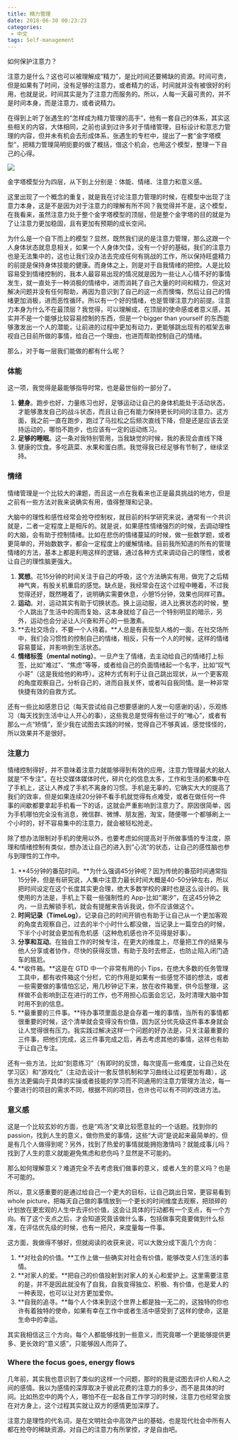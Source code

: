 ```yaml
---
title: 精力管理
date: 2018-06-30 00:23:23
categories:
 - 中文
tags: Self-management
---
```

如何保护注意力？

注意力是什么？这也可以被理解成“精力”，是比时间还要稀缺的资源。时间可贵，但是如果有了时间，没有足够的注意力，或者精力的话，时间就并没有被很好的利用，也就是说，时间其实是为了注意力而服务的。所以，人每一天最可贵的，并不是时间本身，而是注意力，或者说精力。

在得到上听了张遇生的“怎样成为精力管理的高手”，他有一套自己的体系，其实这些相关的内容，大体相同，之前也读到过许多对于情绪管理，目标设计和意志力管理的内容，但并未有机会去形成体系，张遇生的专栏中，提出了一套“金字塔模型”，把精力管理简明扼要的做了概括，借这个机会，也用这个模型，整理一下自己的心得。

![](http://odv1eilcn.bkt.clouddn.com/images/2018-06-25-152745.jpg)

金字塔模型分为四层，从下到上分别是：体能、情绪、注意力和意义感。

这里出现了一个概念的重复，就是我在讨论注意力管理的时候，在模型中出现了注意力本身，这是不是因为对于注意力的理解有所不同？我觉得并不是，这个模型，在我看来，虽然注意力处于整个金字塔模型的顶层，但是整个金字塔的目的就是为了让注意力更加稳固，且有更加有预期的成长空间。

为什么是一个自下而上的模型？显然，既然我们说的是注意力管理，那么这跟一个人身体状态就息息相关，如果一个人身体欠佳，没有一个好的基础，我们的注意力也是无法集中的，这也让我们没办法去完成任何有挑战的工作，所以保持旺盛精力的前提是保持身体技能的健康。而身体之上，则是对于自我情绪的把控。人是比较容易受到情绪控制的，我本人最容易出现的情况就是因为一些让人心情不好的事情发生，就一直处于一种消极的情绪中，进而消耗了自己大量的时间和精力，但这对解决问题并没有任何帮助，再因为意识到了自己的这一点而懊悔，然后让自己的情绪更加消极，进而恶性循环。所以有一个好的情绪，也是管理注意力的前提。注意力本身为什么不在最顶层？我觉得，可以理解成，在顶层的使命感或者意义感，其实并不是一个能够比较容易控制的东西，但是一个bigger than yourself 的东西能够激发出一个人的潜能，让前进的过程中更加有动力，更能够跳出现有的框架去审视自己目前所做的事情，给自己一个理由，也进而帮助控制自己的情绪。

那么，对于每一层我们能做的都有什么呢？

### 体能

这一项，我觉得是最能够指导时常，也是最世俗的一部分了。

1. **健身**。跑步也好，力量练习也好，足够运动让自己的身体机能处于活动状态，才能够激发自己的战斗状态，而且让自己有能力保持更长时间的注意力。这方面，我之前一直在跑步，跑过了马拉松之后频次直线下降，但是还是应该去坚持运动的，哪怕不跑步，也应该有一定的运动练习。
2. **足够的睡眠**。这一条对我特别管用，当我缺觉的时候，我的表现会直线下降
3. 健康的饮食。多吃蔬菜、水果和蛋白质。我觉得我已经足够有节制了，继续坚持。

### 情绪

情绪管理是一个比较大的课题，而且这一点在我看来也正是最具挑战的地方，但是之前有一些方法对我来说确实有用，值得整理和记录。

大脑中的理性和感性经常会抢夺控制权，就目前的科学研究来说，通常有一个共识就是，二者一定程度上是相斥的。就是说，如果感性情绪强烈的时候，去调动理性的大脑，会有助于控制情绪。比如在悲伤的情绪蔓延的时候，做一些数学题，或者更简单的，开始数数字，都会一定程度上的缓解情绪。目前我所知道的所有的管理情绪的方法，基本上都是利用这样的逻辑，通过各种方式来调动自己的理性，或者让自己的理性脑更强大。

1. **冥想**。花15分钟的时间关注于自己的呼吸，这个方法确实有用，做完了之后精神气爽，有股关机重启的感觉。缺点是，我经常会在这个过程中睡着，不过我觉得还好，既然睡着了，说明确实需要休息，小憩15分钟，效果也同样可靠。
2. **运动**。对，运动其实有助于切换状态。换上运动服，进入比赛状态的时候，整个人跳出了生活中的周而复始，这本身就给了自己一个特别明显的暗示，另外，运动也会分泌让人兴奋和开心的一些激素。
3. **去社交场合，不要一个人待着。**人总是有表现型人格的一面，在社交场所中，我们会习惯性的控制自己的情绪，相反，只有一个人的时候，这样的情绪容易蔓延，并影响到生活状态。
4. **情绪标签（mental noting）**。一旦产生了情绪，去主动给自己的情绪打上标签，比如"难过"、“焦虑”等等，或者给自己的负面情绪起一个名字，比如“叹气小哥”（这是我给他的称呼）。这种方式有利于让自己跳出现状，从一个更客观的角度观察自己，分析自己的，进而自我关怀，或者叫自我同情。是一种非常快捷有效的自救方式。

还有一些比如感恩日记（每天尝试给自己想要感谢的人发一句感谢的话），乐观练习（每天找到生活中让人开心的事），这些我总是觉得有些过于的“唯心”，或者有那么一点“矫情”，至少我在试图去实践的时候，觉得自己不够真诚，感觉怪怪的，所以效果并不是很好。

### 注意力

情绪控制得好，并不意味着注意力就能够得到有效的应用，注意力管理最大的敌人就是“不专注”。在社交媒体媒体时代，碎片化的信息太多，工作和生活的都集中在了手机上，这让人养成了手机不离身的习惯。手机是无辜的，它确实大大的提高了我们的效率，但是如果连续20分钟不看手机就觉得有点难受，或者在做任何一件事的间歇都要拿起手机看一下的话，这就会严重影响到注意力了。原因很简单，因为手机哪怕完全没有消息，微信群、微博、朋友圈，淘宝，随便哪一个都够刷上一个小时的，好不容易集中的注意力，就会被轻松抢走。

除了想办法限制对手机的使用以外，也要考虑如何提高对于所做事情的专注度，原理和情绪控制有类似，想办法让自己的进入到“心流”的状态，让自己的感性脑也参与到理性的工作中。

1. **45分钟的番茄时间。**为什么强调45分钟呢？因为传统的番茄时间通常指15分钟，但是有研究说，人集中注意力最长时间大概是40-50分钟左右，所以把时间设定在这个长度其实更合理，绝大多数学校的课时也是这么设计的。我使用的方法是，手机上下载一些强制性的 App-比如“潮汐”，在这45分钟之内，一旦去解锁手机，就会有提醒来告诉我说，你不应该做这个。
2. **时间记录（TimeLog）**。记录自己的时间开销也有助于让自己从一个更加客观的角度去观察自己，过去的半个小时什么都没做，当记录上一篇空白的时候，下半个小时就会更加有危机感（这种危机感也许不见得是好事）。
3. **分享和互动**。在独自工作的时候专注，在更大的维度上，尽量把工作的结果与他人分享或者协作，尽快的获得反馈，有助于及时去修正，也防止陷入闭门造车的尴尬。
4. **收件箱。**这是在 GTD 中一个非常有用的小 Tips，在绝大多数的任务管理工具中，都有收件箱这个分栏，它的作用是如果有一些感觉不错的想法，或者一些需要做的事情怕忘记，用几秒钟记下来，放在收件箱里，供今后整理，这样做不会影响到正在进行的工作，也不用担心后面会忘记，及时清理大脑中暂时用不到的信息。
5. **最重要的三件事。**待办事项里面总是会存着一堆的事情，当所有的事情都很重要的时候，这个清单就会变得没有价值，因为区分优先级这件事本身就会让人觉得很有压力。我实践过解决这样一个问题的好办法是，只关注最重要的三件事，把他们完成，这三件事完成之后，再去考虑其他的事情，这样也有助于让自己专注。

还有一些方法，比如“刻意练习”（有即时的反馈，每次提高一些难度，让自己处在学习区）和“游戏化”（主动去设计一套反馈机制和学习曲线让过程更加有趣），这些方法更偏向于具体的实操或者技能的学习而不同通用的注意力管理方法论，每一个要进行的项目的需求不同，根据不同的项目，也许也可以有不同的改进方法。

### 意义感

这是一个比较玄妙的方面，也是“鸡汤”文章比较愿意扯的一个话题。找到你的 passion，找到人生的意义，做你热爱的事情，这些“大词”是说起来最简单的，但是有几个人做得到呢？另外，找到了热爱的事情就能拥抱激情吗？就能成事儿吗？找到了人生的意义就能避免焦虑和悲伤吗？显然是不可能的。

那么如何理解意义？难道完全不去考虑我们做事的意义，或者人生的意义吗？也是不可能的。

所以，意义感重要的是通过给自己一个更大的目标，让自己跳出日常，更容易看到 whole picture，把每天自己做的事情放到一个更长的时间维度去观察，把琐碎的计划放在更宏观的人生中去评价价值，这会让具体的行动都有一个支点，有一个方向。有了这个支点之后，才会知道究竟该做什么事，包括做事究竟要做到什么标准，在评估优先级的时候，也有一把尺，来度量每一件事。

这方面，我做得不够好，但就阅读的收获来说，可以大致分成下面几个方向：

1. **对社会的价值。**工作上做一些确实对社会有价值，能够改变人们生活的事情。
2. **对家人的爱。**把自己的价值投射到对家人的关心和爱护上。这里需要注意的是，并不是因此就没有了自我，自我变得独立、积极、有价值，也是爱人的一种表现，也可以让对方更加爱你。
3. **自我的追寻。**每个人个体来到这个世界上都是独一无二的，这独特的你也许有着独特的使命，如果有幸在工作中或者生活中感受到了这样的使命，这是生命中的幸运。

其实我相信这三个方向，每个人都能够找到一些意义，而究竟哪一个更能够提供更多、更长效的“意义感”，只能够因人而异了。

### Where the focus goes, energy flows

几年前，其实我也意识到了类似的这样一个问题，那时的我是试图去评价人和人之间的感情。我以为感情的深厚取决于彼此花费的注意力的多少，而不是具体的时间。比如热恋中的两个人，哪怕不在一起各自工作学习的时候，注意力也经常会放在对方身上，这个过程其实就让双方的感情更加深厚了。

注意力是理性的代名词，是在文明社会中高效产出的基础，也是现代社会中所有人都在抢夺的稀缺资源。对自己的注意力有所掌控，才是自由吧。

